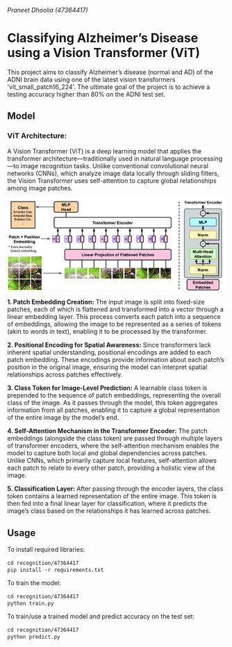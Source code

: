 *Praneet Dhoolia (47364417)*
# Classifying Alzheimer’s Disease using a Vision Transformer (ViT)
This project aims to classify Alzheimer’s disease (normal and AD) of the ADNI brain data using one of the latest vision transformers 'vit_small_patch16_224'. The ultimate goal of the project is to achieve a testing accuracy higher than 80% on the ADNI test set.

## Model
### ViT Architecture:
A Vision Transformer (ViT) is a deep learning model that applies the transformer architecture—traditionally used in natural language processing—to image recognition tasks. Unlike conventional convolutional neural networks (CNNs), which analyze image data locally through sliding filters, the Vision Transformer uses self-attention to capture global relationships among image patches.

<p align="center">
    <img width="700" src="assets/transformer.png">
</p>

**1. Patch Embedding Creation:** The input image is split into fixed-size patches, each of which is flattened and transformed into a vector through a linear embedding layer. This process converts each patch into a sequence of embeddings, allowing the image to be represented as a series of tokens (akin to words in text), enabling it to be processed by the transformer.

**2. Positional Encoding for Spatial Awareness:** Since transformers lack inherent spatial understanding, positional encodings are added to each patch embedding. These encodings provide information about each patch’s position in the original image, ensuring the model can interpret spatial relationships across patches effectively.

**3. Class Token for Image-Level Prediction:** A learnable class token is prepended to the sequence of patch embeddings, representing the overall class of the image. As it passes through the model, this token aggregates information from all patches, enabling it to capture a global representation of the entire image by the model’s end.

**4. Self-Attention Mechanism in the Transformer Encoder:** The patch embeddings (alongside the class token) are passed through multiple layers of transformer encoders, where the self-attention mechanism enables the model to capture both local and global dependencies across patches. Unlike CNNs, which primarily capture local features, self-attention allows each patch to relate to every other patch, providing a holistic view of the image.

**5. Classification Layer:** After passing through the encoder layers, the class token contains a learned representation of the entire image. This token is then fed into a final linear layer for classification, where it predicts the image’s class based on the relationships it has learned across patches.



## Usage
To install required libraries:
```
cd recognition/47364417
pip install -r requirements.txt
```

To train the model:
```
cd recognition/47364417
python train.py
```

To train/use a trained model and predict accuracy on the test set:
```
cd recognition/47364417
python predict.py
```